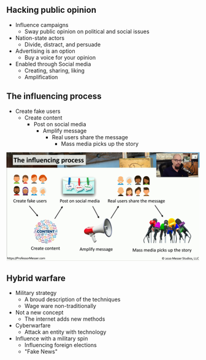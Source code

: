 ## Hacking public opinion
- Influence campaigns
	- Sway public opinion on political and social issues
- Nation-state actors
	- Divide, distract, and persuade
- Advertising is an option
	- Buy a voice for your opinion
- Enabled through Social media
	- Creating, sharing, liking
	- Amplification

## The influencing process
- Create fake users
	- Create content
		- Post on social media
			- Amplify message
				- Real users share the message
					- Mass media picks up the story

![](Images/Pasted%20image%2020231127204927.png)
## Hybrid warfare
- Military strategy
	- A broud description of the techniques
	- Wage ware non-traditionally
- Not a new concept
	- The internet adds new methods
- Cyberwarfare
	- Attack an entity with technology
- Influence with a military spin
	- Influencing foreign elections
	- "Fake News"
